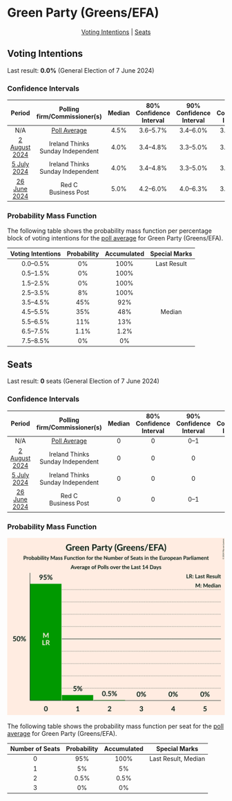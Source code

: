 # Green Party (Greens/EFA)

<p align="center"><a href="#voting-intentions">Voting Intentions</a> | <a href="#seats">Seats</a></p>

## Voting Intentions

Last result: **0.0%** (General Election of 7 June 2024)

### Confidence Intervals

| Period     | Polling firm/Commissioner(s) | Median | 80% Confidence Interval | 90% Confidence Interval | 95% Confidence Interval | 99% Confidence Interval |
|:----------:|:----------------:|:-----------:|:-----------------------:|:-----------------------:|:-----------------------:|:-----------------------:|
| N/A | [Poll Average](average.html) | 4.5% | 3.6–5.7% | 3.4–6.0% | 3.3–6.3% | 3.0–6.8% |
| [2 August 2024](2024-08-02-IrelandThinks.html) | Ireland Thinks <br> Sunday Independent | 4.0% | 3.4–4.8% | 3.3–5.0% | 3.1–5.2% | 2.9–5.6% |
| [5 July 2024](2024-07-05-IrelandThinks.html) | Ireland Thinks <br> Sunday Independent | 4.0% | 3.4–4.8% | 3.3–5.0% | 3.1–5.2% | 2.9–5.5% |
| [26 June 2024](2024-06-26-RedC.html) | Red C <br> Business Post | 5.0% | 4.2–6.0% | 4.0–6.3% | 3.8–6.5% | 3.5–7.1% |

### Probability Mass Function

The following table shows the probability mass function per percentage block of voting intentions for the [poll average](average.html) for Green Party (Greens/EFA).

| Voting Intentions | Probability | Accumulated | Special Marks |
|:-----------------:|:-----------:|:-----------:|:-------------:|
| 0.0–0.5% | 0% | 100% | Last Result |
| 0.5–1.5% | 0% | 100% |  |
| 1.5–2.5% | 0% | 100% |  |
| 2.5–3.5% | 8% | 100% |  |
| 3.5–4.5% | 45% | 92% |  |
| 4.5–5.5% | 35% | 48% | Median |
| 5.5–6.5% | 11% | 13% |  |
| 6.5–7.5% | 1.1% | 1.2% |  |
| 7.5–8.5% | 0% | 0% |  |


## Seats

Last result: **0** seats (General Election of 7 June 2024)

### Confidence Intervals

| Period     | Polling firm/Commissioner(s) | Median | 80% Confidence Interval | 90% Confidence Interval | 95% Confidence Interval | 99% Confidence Interval |
|:----------:|:----------------:|:------:|:-----------------------:|:-----------------------:|:-----------------------:|:-----------------------:|
| N/A | [Poll Average](average.html) | 0 | 0 | 0–1 | 0–1 | 0–2 |
| [2 August 2024](2024-08-02-IrelandThinks.html) | Ireland Thinks <br> Sunday Independent | 0 | 0 | 0 | 0–1 | 0–1 |
| [5 July 2024](2024-07-05-IrelandThinks.html) | Ireland Thinks <br> Sunday Independent | 0 | 0 | 0 | 0 | 0–1 |
| [26 June 2024](2024-06-26-RedC.html) | Red C <br> Business Post | 0 | 0 | 0–1 | 0–1 | 0–2 |

### Probability Mass Function

![Graph with seats probability mass function not yet produced](average-seats-pmf-greenpartygreensefa.png "Seats Probability Mass Function")

The following table shows the probability mass function per seat for the [poll average](average.html) for Green Party (Greens/EFA).

| Number of Seats | Probability | Accumulated | Special Marks |
|:---------------:|:-----------:|:-----------:|:-------------:|
| 0 | 95% | 100% | Last Result, Median |
| 1 | 5% | 5% |  |
| 2 | 0.5% | 0.5% |  |
| 3 | 0% | 0% |  |


